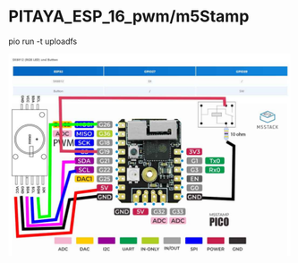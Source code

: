 # PITAYA_ESP_16_pwm/m5Stamp

pio run -t uploadfs
 
![m5](https://github.com/ririfonfon/PITAYA_ESP_16_pwm/blob/M5Stamp/stamp_pico.jpg)
